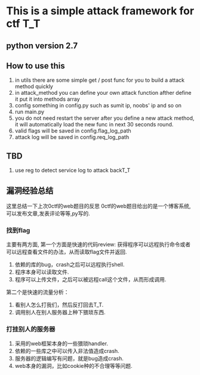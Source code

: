 # This is a simple attack framework for ctf T_T #

## python version 2.7 ##

## How to use this ##
1.  in utils there are some simple get / post func for you to build a attack method quickly
2.  in attack_method you can define your own attack function afther define it put it into methods array
3.  config something in config.py such as sumit ip, noobs' ip and so on
4.  run main.py
5.  you do not need restart the server after you define a new attack method, it will automatically load the new func in next 30 seconds round.
6.  valid flags will be saved in config.flag_log_path
7.  attack log will be saved in config.req_log_path


## TBD ##
1.  use reg to detect service log to attack backT_T


## 漏洞经验总结 ##
这里总结一下上次0ctf的web题目的反思
0ctf的web题目给出的是一个博客系统,可以发布文章,发表评论等等,py写的.

### 找到flag ###
主要有两方面,
第一个方面是快速的代码review:
获得程序可以远程执行命令或者可以远程查看文件的办法，从而读取flag文件并返回.
1.  依赖的库的bug，crash之后可以远程执行shell.
2.  程序本身可以读取文件.
3.  程序可以上传文件，之后可以被远程call这个文件，从而形成调用.

第二个是快速的流量分析：
1.  看别人怎么打我们，然后反打回去T_T.
2.  调用别人在别人服务器上种下猥琐东西.

### 打挂别人的服务器 ###
1.  采用的web框架本身的一些猥琐handler.
2.  依赖的一些库之中可以传入非法值造成crash.
3.  服务器的逻辑编写有问题，就是bug造成crash.
4.  web本身的漏洞，比如cookie种的不合理等等问题.

